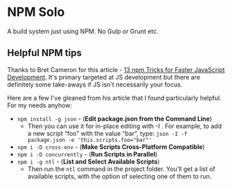 # NPM Solo
A build system just using NPM. No Gulp or Grunt etc.

## Helpful NPM tips

Thanks to Bret Cameron for this article - [13 npm Tricks for Faster JavaScript Development](https://medium.com/@bretcameron/13-npm-tricks-for-faster-javascript-development-4fe2a83f87a2). It's primary targeted at JS development but there are definitely some take-aways if JS isn't necessarily your focus.

Here are a few I've gleaned from his article that I found particularly helpful. For my needs anyhow:

* `npm install -g json` - (**Edit package.json from the Command Line**)
  * Then you can use it for in-place editing with -I . For example, to add a new script “foo” with the value “bar”, type: `json -I -f package.json -e 'this.scripts.foo="bar"'`
* `npm i -D cross-env` - (**Make Scripts Cross-Platform Compatible**)
* `npm i -D concurrently` - (**Run Scripts in Parallel**)
* `npm i -g ntl` - (**List and Select Available Scripts**)
  * Then run the `ntl` command in the project folder. You’ll get a list of available scripts, with the option of selecting one of them to run.
